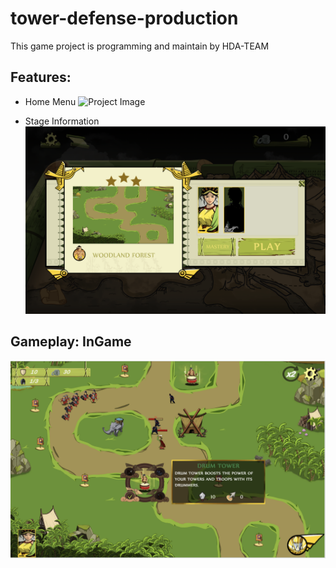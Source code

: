 # tower-defense-production
This game project is programming and maintain by HDA-TEAM

## Features: 

- Home Menu
![Project Image](https://example.com/path-to-your-image.jpg)

- Stage Information
![StageInfo.png](Assets%2FFeatures%2FReadMe%2FTexture%2FStageInfo.png)

## Gameplay: InGame
![Ingame.png](Assets%2FFeatures%2FReadMe%2FTexture%2FIngame.png)